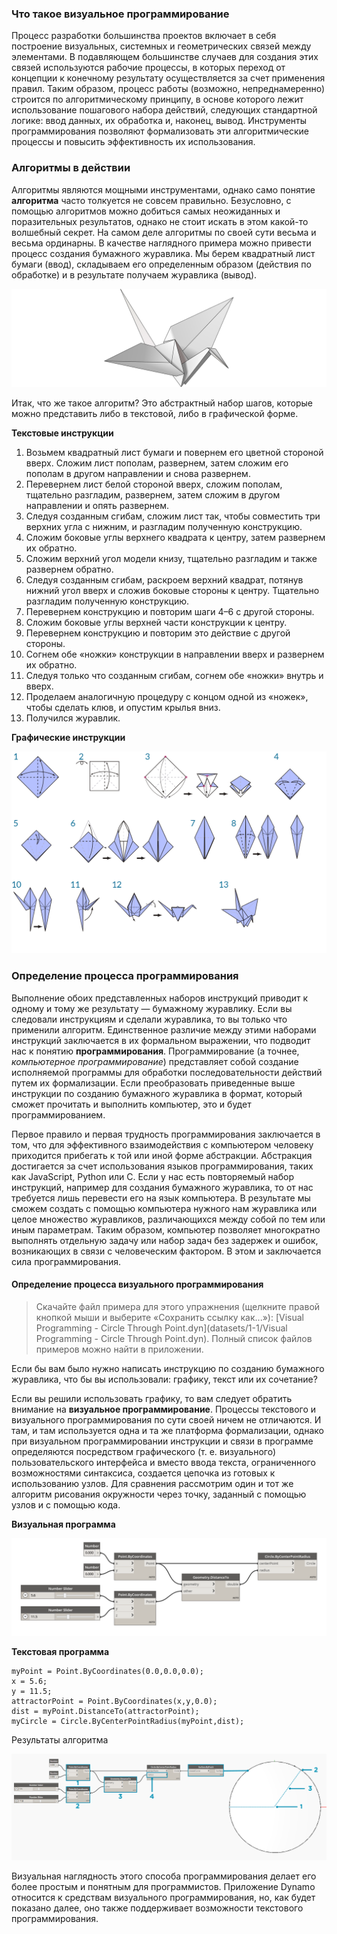 

### Что такое визуальное программирование

Процесс разработки большинства проектов включает в себя построение визуальных, системных и геометрических связей между элементами. В подавляющем большинстве случаев для создания этих связей используются рабочие процессы, в которых переход от концепции к конечному результату осуществляется за счет применения правил. Таким образом, процесс работы (возможно, непреднамеренно) строится по алгоритмическому принципу, в основе которого лежит использование пошагового набора действий, следующих стандартной логике: ввод данных, их обработка и, наконец, вывод. Инструменты программирования позволяют формализовать эти алгоритмические процессы и повысить эффективность их использования.

### Алгоритмы в действии

Алгоритмы являются мощными инструментами, однако само понятие **алгоритма** часто толкуется не совсем правильно. Безусловно, с помощью алгоритмов можно добиться самых неожиданных и поразительных результатов, однако не стоит искать в этом какой-то волшебный секрет. На самом деле алгоритмы по своей сути весьма и весьма ординарны. В качестве наглядного примера можно привести процесс создания бумажного журавлика. Мы берем квадратный лист бумаги (ввод), складываем его определенным образом (действия по обработке) и в результате получаем журавлика (вывод).

![Бумажный журавлик](images/1-1/00-OrigamiCrane.png)

Итак, что же такое алгоритм? Это абстрактный набор шагов, которые можно представить либо в текстовой, либо в графической форме.

**Текстовые инструкции**

1. Возьмем квадратный лист бумаги и повернем его цветной стороной вверх. Сложим лист пополам, развернем, затем сложим его пополам в другом направлении и снова развернем.
2. Перевернем лист белой стороной вверх, сложим пополам, тщательно разгладим, развернем, затем сложим в другом направлении и опять развернем.
3. Следуя созданным сгибам, сложим лист так, чтобы совместить три верхних угла с нижним, и разгладим полученную конструкцию.
4. Сложим боковые углы верхнего квадрата к центру, затем развернем их обратно.
5. Сложим верхний угол модели книзу, тщательно разгладим и также развернем обратно.
6. Следуя созданным сгибам, раскроем верхний квадрат, потянув нижний угол вверх и сложив боковые стороны к центру. Тщательно разгладим полученную конструкцию.
7. Перевернем конструкцию и повторим шаги 4–6 с другой стороны.
8. Сложим боковые углы верхней части конструкции к центру.
9. Перевернем конструкцию и повторим это действие с другой стороны.
10. Согнем обе «ножки» конструкции в направлении вверх и развернем их обратно.
11. Следуя только что созданным сгибам, согнем обе «ножки» внутрь и вверх.
12. Проделаем аналогичную процедуру с концом одной из «ножек», чтобы сделать клюв, и опустим крылья вниз.
13. Получился журавлик.

**Графические инструкции**

![Требуется обновление — бумажный журавлик](images/1-1/01-OrigamiCraneInstructions.png)

### Определение процесса программирования

Выполнение обоих представленных наборов инструкций приводит к одному и тому же результату — бумажному журавлику. Если вы следовали инструкциям и сделали журавлика, то вы только что применили алгоритм. Единственное различие между этими наборами инструкций заключается в их формальном выражении, что подводит нас к понятию **программирования**. Программирование (а точнее, *компьютерное программирование*) представляет собой создание исполняемой программы для обработки последовательности действий путем их формализации. Если преобразовать приведенные выше инструкции по созданию бумажного журавлика в формат, который сможет прочитать и выполнить компьютер, это и будет программированием.

Первое правило и первая трудность программирования заключается в том, что для эффективного взаимодействия с компьютером человеку приходится прибегать к той или иной форме абстракции. Абстракция достигается за счет использования языков программирования, таких как JavaScript, Python или C. Если у нас есть повторяемый набор инструкций, например для создания бумажного журавлика, то от нас требуется лишь перевести его на язык компьютера. В результате мы сможем создать с помощью компьютера нужного нам журавлика или целое множество журавликов, различающихся между собой по тем или иным параметрам. Таким образом, компьютер позволяет многократно выполнять отдельную задачу или набор задач без задержек и ошибок, возникающих в связи с человеческим фактором. В этом и заключается сила программирования.

#### Определение процесса визуального программирования

> Скачайте файл примера для этого упражнения (щелкните правой кнопкой мыши и выберите «Сохранить ссылку как...»): [Visual Programming - Circle Through Point.dyn](datasets/1-1/Visual Programming - Circle Through Point.dyn). Полный список файлов примеров можно найти в приложении.

Если бы вам было нужно написать инструкцию по созданию бумажного журавлика, что бы вы использовали: графику, текст или их сочетание?

Если вы решили использовать графику, то вам следует обратить внимание на **визуальное программирование**. Процессы текстового и визуального программирования по сути своей ничем не отличаются. И там, и там используется одна и та же платформа формализации, однако при визуальном программировании инструкции и связи в программе определяются посредством графического (т. е. визуального) пользовательского интерфейса и вместо ввода текста, ограниченного возможностями синтаксиса, создается цепочка из готовых к использованию узлов. Для сравнения рассмотрим один и тот же алгоритм рисования окружности через точку, заданный с помощью узлов и с помощью кода.

**Визуальная программа**

![Стандартная визуальная программа](images/1-1/03-BasicVisualProgram.png)

**Текстовая программа**

```
myPoint = Point.ByCoordinates(0.0,0.0,0.0);
x = 5.6;
y = 11.5;
attractorPoint = Point.ByCoordinates(x,y,0.0);
dist = myPoint.DistanceTo(attractorPoint);
myCircle = Circle.ByCenterPointRadius(myPoint,dist);
```

Результаты алгоритма

![Окружность через точку](images/1-1/04-CircleThroughPoint.png)

Визуальная наглядность этого способа программирования делает его более простым и понятным для программистов. Приложение Dynamo относится к средствам визуального программирования, но, как будет показано далее, оно также поддерживает возможности текстового программирования.

